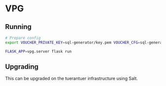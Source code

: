 # VPG

## Running

```bash
# Prepare config
export VOUCHER_PRIVATE_KEY=sql-generator/key.pem VOUCHER_CFG=sql-generator/voucher.cfg VOUCHER_BIN=sql-generator/voucher FLASK_SECRET=asdf

FLASK_APP=vpg.server flask run
```

## Upgrading

This can be upgraded on the tuerantuer infrastructure using Salt.
